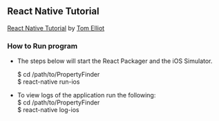 ## React Native Tutorial
[React Native Tutorial](https://www.raywenderlich.com/126063/react-native-tutorial) by [Tom Elliot](https://twitter.com/temelliott)

### How to Run program
- The steps below will start the React Packager and the iOS Simulator.  

    $ cd /path/to/PropertyFinder  
    $ react-native run-ios

- To view logs of the application run the following:  
    $ cd /path/to/PropertyFinder  
    $ react-native log-ios
